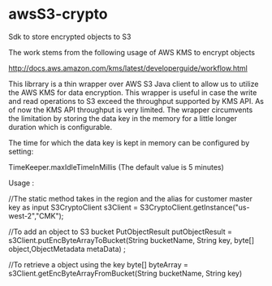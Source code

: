 # awsS3-crypto
Sdk to store encrypted objects to S3


The work stems from the following usage of AWS KMS to encrypt objects

http://docs.aws.amazon.com/kms/latest/developerguide/workflow.html


This librrary is a thin wrapper over AWS S3 Java client to allow us to utilize the
AWS KMS for data encryption. This wrapper is useful in case the write and read operations to S3
exceed the throughput supported by KMS API. As of now the KMS API throughput is very limited.
The wrapper circumvents the limitation by storing the data key in the memory for a little longer duration
which is configurable.

The time for which the data key is kept in memory can be configured by setting:

TimeKeeper.maxIdleTimeInMillis
(The default value is 5 minutes)

Usage :

//The static method takes in the region and the alias for customer master key as input
S3CryptoClient s3Client = S3CryptoClient.getInstance("us-west-2","CMK");

//To add an object to S3 bucket
PutObjectResult putObjectResult = s3Client.putEncByteArrayToBucket(String bucketName, String key, byte[] object,ObjectMetadata metaData) ;

//To retrieve a object using the key
byte[] byteArray = s3Client.getEncByteArrayFromBucket(String bucketName, String key)





